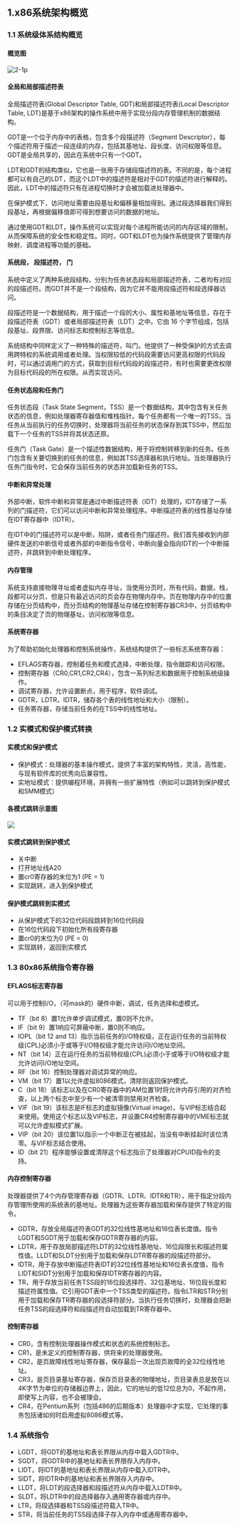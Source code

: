 ## 1.x86系统架构概览

### 1.1 系统级体系结构概览

#### 概览图

![2-1p](./images/Figure%202-1.png "Figure 2-1")

#### 全局和局部描述符表

全局描述符表(Global Descriptor Table, GDT)和局部描述符表(Local Descriptor Table, LDT)是基于x86架构的操作系统中用于实现分段内存管理机制的数据结构。

GDT是一个位于内存中的表格，包含多个段描述符（Segment Descriptor），每个描述符用于描述一段连续的内存，包括其基地址、段长度、访问权限等信息。GDT是全局共享的，因此在系统中只有一个GDT。

LDT和GDT的结构类似，它也是一张用于存储段描述符的表。不同的是，每个进程都可以有自己的LDT，而这个LDT中的描述符是相对于GDT的描述符进行解释的。因此，LDT中的描述符只有在进程切换时才会被加载进处理器中。

在保护模式下，访问地址需要由段基址和偏移量相加得到。通过段选择器我们得到段基址，再根据偏移值即可得到想要访问的数据的地址。

通过使用GDT和LDT，操作系统可以实现对每个进程所能访问的内存区域的限制，从而保障系统的安全性和稳定性。同时，GDT和LDT也为操作系统提供了管理内存映射、调度进程等功能的基础。

#### 系统段， 段描述符， 门

系统中定义了两种系统段结构，分别为任务状态段和局部描述符表，二者均有对应的段描述符。而GDT并不是一个段结构，因为它并不能用段描述符和段选择器访问。

段描述符是一个数据结构，用于描述一个段的大小、属性和基地址等信息，存在于段描述符表（GDT）或者局部描述符表（LDT）之中。它由 16 个字节组成，包括段基址、段界限、访问标志和控制标志等信息。

系统结构中同样定义了一种特殊的描述符，叫门。他提供了一种受保护的方式去调用跨特权的系统调用或者处理。当权限较低的代码段需要访问更高权限的代码段时，可以通过调用门的方式，获取到目标代码段的段描述符，有时也需要更改权限为目标代码段的所在权限。从而实现访问。

#### 任务状态段和任务门

任务状态段（Task State Segment，TSS）是一个数据结构，其中包含有关任务状态的信息，例如处理器寄存器值和堆栈指针。每个任务都有一个唯一的TSS，当任务从当前执行的任务切换时，处理器将当前任务的状态保存到其TSS中，然后加载下一个任务的TSS并将其状态还原。

任务门（Task Gate）是一个描述性数据结构，用于将控制转移到新的任务。任务门包含有关要切换到的任务的信息，例如其TSS选择器和执行地址。当处理器执行任务门指令时，它会保存当前任务的状态并加载新任务的TSS。

#### 中断和异常处理

外部中断，软件中断和异常是通过中断描述符表（IDT）处理的，IDT存储了一系列的门描述符，它们可以访问中断和异常处理程序。中断描述符表的线性基址存储在IDT寄存器中（IDTR）。

在IDT中的门描述符可以是中断，陷阱，或者任务门描述符。我们首先接收到内部硬件发送的中断信号或者外部的中断指令信号，中断向量会指向IDT的一个中断描述符，并跳转到中断处理程序。

#### 内存管理

系统支持直接物理寻址或者虚拟内存寻址，当使用分页时，所有代码，数据，栈，段都可以分页，但是只有最近访问的页会存在物理内存中。页在物理内存中的位置存储在分页结构中，而分页结构的物理基址存储在控制寄存器CR3中，分页结构中的条目决定了页的物理基址，访问权限等信息。

#### 系统寄存器

为了帮助初始化处理器和控制系统操作，系统结构提供了一些标志系统寄存器：

- EFLAGS寄存器，控制着任务和模式选择，中断处理，指令跟踪和访问权限。
- 控制寄存器（CR0,CR1,CR2,CR4），包含一系列标志和数据用于控制系统级操作。
- 调试寄存器，允许设置断点，用于程序，软件调试。
- GDTR，LDTR，IDTR，储存各个表的线性地址和大小（限制）。
- 任务寄存器，存储当前任务的在TSS中的线性地址。

### 1.2 实模式和保护模式转换

#### 实模式和保护模式

- 保护模式：处理器的基本操作模式，提供了丰富的架构特性，灵活，高性能，与现有软件库的优秀向后兼容性。
- 实地址模式：提供编程环境，并拥有一些扩展特性（例如可以跳转到保护模式和SMM模式）

#### 各模式跳转示意图

![](./images/Figure%202-3.png)

#### 实模式跳转到保护模式

- 关中断
- 打开地址线A20
- 置cr0寄存器的末位为1 (PE = 1)
- 实现跳转，进入到保护模式

#### 保护模式跳转到实模式

- 从保护模式下的32位代码段跳转到16位代码段
- 在16位代码段下初始化所有段寄存器
- 置cr0的末位为0 (PE = 0)
- 实现跳转，返回到实模式

### 1.3 80x86系统指令寄存器

#### EFLAGS标志寄存器

可以用于控制I/O，（可mask的）硬件中断，调试，任务选择和虚模式。

- TF（bit 8）置1允许单步调试模式，置0则不允许。
- IF（bit 9）置1响应可屏蔽中断，置0则不响应。
- IOPL（bit 12 and 13）指示当前任务的I/O特权级，正在运行任务的当前特权级(CPL)必须小于或等于I/O特权级才能允许访问I/O地址空间。
- NT（bit 14）正在运行任务的当前特权级(CPL)必须小于或等于I/O特权级才能允许访问I/O地址空间。
- RF（bit 16）控制处理器对调试异常的响应。
- VM（bit 17）置1以允许虚拟8086模式，清除则返回保护模式。
- C（bit 18）该标志以及在CR0寄存器中的AM位置1时将允许内存引用的对齐检查，以上两个标志中至少有一个被清零则禁用对齐检查。
- VIF（bit 19）该标志是IF标志的虚拟镜像(Virtual image)，与VIP标志结合起来使用。使用这个标志以及VIP标志，并设置CR4控制寄存器中的VME标志就可以允许虚拟模式扩展。
- VIP（bit 20）该位置1以指示一个中断正在被挂起，当没有中断挂起时该位清零。与VIF标志结合使用。
- ID（bit 21）程序能够设置或清除这个标志指示了处理器对CPUID指令的支持。

#### 内存控制寄存器
处理器提供了4个内存管理寄存器（GDTR、LDTR、IDTR和TR），用于指定分段内存管理所使用的系统表的基地址。处理器为这些寄存器加载和保存提供了特定的指令。

- GDTR，存放全局描述符表GDT的32位线性基地址和16位表长度值。指令LGDT和SGDT用于加载和保存GDTR寄存器的内容。
- LDTR，用于存放局部描述符LDT的32位线性基地址、16位段限长和描述符属性值。LLDT和SLDT分别用于加载和保存LDTR寄存器的段描述符部分。
- IDTR，用于存放中断描述符表IDT的32位线性基地址和16位表长度值，指令LIDT和SIDT分别用于加载和保存IDTR寄存器的内容。
- TR，用于存放当前任务TSS段的16位段选择符、32位基地址、16位段长度和描述符属性值。它引用GDT表中一个TSS类型的描述符。指令LTR和STR分别用于加载和保存TR寄存器的段选择符部分。当执行任务切换时，处理器会把新任务TSS的段选择符和段描述符自动加载到TR寄存器中。
  
#### 控制寄存器

- CR0，含有控制处理器操作模式和状态的系统控制标志。
- CR1，是未定义的控制寄存器，供将来的处理器使用。
- CR2，是页故障线性地址寄存器，保存最后一次出现页故障的全32位线性地址。
- CR3，是页目录基址寄存器，保存页目录表的物理地址，页目录表总是放在以4K字节为单位的存储器边界上，因此，它的地址的低12位总为0，不起作用，即使写上内容，也不会被理会。
- CR4，在Pentium系列（包括486的后期版本）处理器中才实现，它处理的事务包括诸如何时启用虚拟8086模式等。

### 1.4 系统指令

- LGDT，将GDT的基地址和表长界限从内存中载入GDTR中。
- SGDT，将GDTR中的基地址和表长界限存入内存中。
- LIDT，将IDT的基地址和表长界限从内存中载入IDTR中。
- SIDT，将IDTR中的基地址和表长界限存入内存中。
- LLDT，将LDT的段选择器和段描述符从内存中载入LDTR中。
- SLDT，将LDTR中的段选择器存入通用寄存器或内存中。
- LTR，将段选择器和TSS段描述符载入TR中。
- STR，将当前任务的TSS段选择子存入内存中或通用寄存器中。